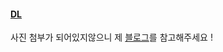 #### [DL](https://www.youtube.com/watch?v=BS6O0zOGX4E&list=PLlMkM4tgfjnLSOjrEJN31gZATbcj_MpUm)
사진 첨부가 되어있지않으니 제 [블로그](https://velog.io/@choyeseol/series/DL)를 참고해주세요 !  
